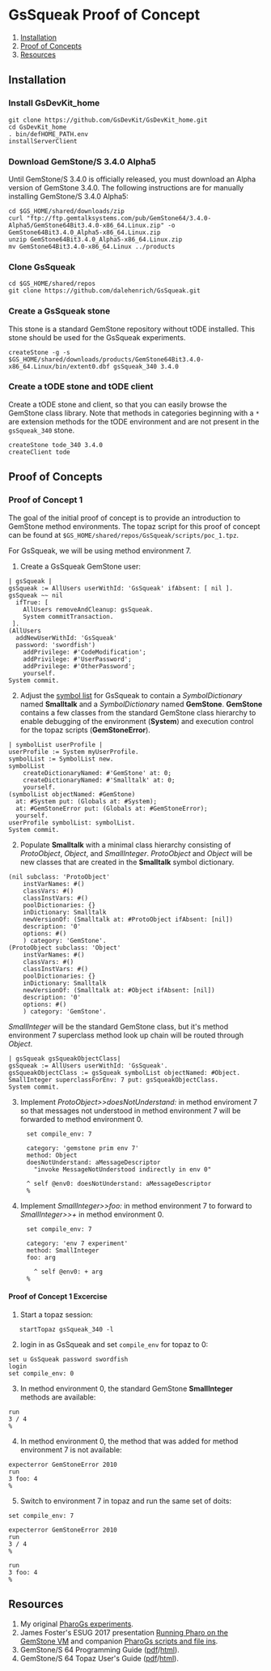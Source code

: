 # GsSqueak Proof of Concept

1. [Installation](#installation)
2. [Proof of Concepts](#proof-of-concepts)
3. [Resources](#resources)

## Installation

### Install GsDevKit_home

```
git clone https://github.com/GsDevKit/GsDevKit_home.git
cd GsDevKit_home
. bin/defHOME_PATH.env
installServerClient
```

### Download GemStone/S 3.4.0 Alpha5

Until GemStone/S 3.4.0 is officially released, you must download an Alpha version of GemStone 3.4.0.
The following instructions are for manually installing GemStone/S 3.4.0 Alpha5:

```
cd $GS_HOME/shared/downloads/zip
curl "ftp://ftp.gemtalksystems.com/pub/GemStone64/3.4.0-Alpha5/GemStone64Bit3.4.0-x86_64.Linux.zip" -o GemStone64Bit3.4.0_Alpha5-x86_64.Linux.zip
unzip GemStone64Bit3.4.0_Alpha5-x86_64.Linux.zip
mv GemStone64Bit3.4.0-x86_64.Linux ../products
```

### Clone GsSqueak 

```
cd $GS_HOME/shared/repos
git clone https://github.com/dalehenrich/GsSqueak.git
```

### Create a GsSqueak stone
This stone is a standard GemStone repository without tODE installed. This stone should be used for the GsSqueak experiments.


```
createStone -g -s $GS_HOME/shared/downloads/products/GemStone64Bit3.4.0-x86_64.Linux/bin/extent0.dbf gsSqueak_340 3.4.0
```

### Create a tODE stone and tODE client
Create a tODE stone and client, so that you can easily browse the GemStone class library. Note that methods in categories beginning with a `*` are extension methods for the tODE environment and are not present in the `gsSqueak_340` stone.

```
createStone tode_340 3.4.0
createClient tode
```

## Proof of Concepts

### Proof of Concept 1

The goal of the initial proof of concept is to provide an introduction to GemStone method environments.
The topaz script for this proof of concept can be found at `$GS_HOME/shared/repos/GsSqueak/scripts/poc_1.tpz`.

For GsSqueak, we will be using method environment 7.

1. Create a GsSqueak GemStone user: 
```Smalltalk
| gsSqueak |
gsSqueak := AllUsers userWithId: 'GsSqueak' ifAbsent: [ nil ].
gsSqueak ~~ nil
  ifTrue: [
    AllUsers removeAndCleanup: gsSqueak.
    System commitTransaction.
 ].
(AllUsers
  addNewUserWithId: 'GsSqueak'
  password: 'swordfish')
    addPrivilege: #'CodeModification';
    addPrivilege: #'UserPassword';
    addPrivilege: #'OtherPassword';
    yourself.
System commit.
```
2. Adjust the [symbol list][6] for GsSqueak to contain a *SymbolDictionary* named **Smalltalk** and a  *SymbolDictionary* named **GemStone**. **GemStone** contains a few classes from the standard GemStone class hierarchy to enable debugging of the environment (**System**) and execution control for the topaz scripts (**GemStoneError**).
```Smalltalk
| symbolList userProfile |
userProfile := System myUserProfile.
symbolList := SymbolList new.
symbolList 
	createDictionaryNamed: #'GemStone' at: 0;
	createDictionaryNamed: #'Smalltalk' at: 0;
	yourself.
(symbolList objectNamed: #GemStone) 
  at: #System put: (Globals at: #System);
  at: #GemStoneError put: (Globals at: #GemStoneError);
  yourself.
userProfile symbolList: symbolList.
System commit.
```
2. Populate **Smalltalk** with a minimal class hierarchy consisting of *ProtoObject*, *Object*, and *SmallInteger*. *ProtoObject* and *Object* will be new classes that are created in the **Smalltalk** symbol dictionary.
```Smalltalk
(nil subclass: 'ProtoObject'
	instVarNames: #()
	classVars: #()
	classInstVars: #()
	poolDictionaries: {}
	inDictionary: Smalltalk
	newVersionOf: (Smalltalk at: #ProtoObject ifAbsent: [nil])
	description: '0'
	options: #()
	) category: 'GemStone'.
(ProtoObject subclass: 'Object'
	instVarNames: #()
	classVars: #()
	classInstVars: #()
	poolDictionaries: {}
	inDictionary: Smalltalk
	newVersionOf: (Smalltalk at: #Object ifAbsent: [nil])
	description: '0'
	options: #()
	) category: 'GemStone'.
```
   *SmallInteger* will be the standard GemStone class, but it's method environment 7 superclass method look up chain will be routed through *Object*.
```Smalltalk
| gsSqueak gsSqueakObjectClass|
gsSqueak := AllUsers userWithId: 'GsSqueak'.
gsSqueakObjectClass := gsSqueak symbolList objectNamed: #Object.
SmallInteger superclassForEnv: 7 put: gsSqueakObjectClass.
System commit.
```
3. Implement *ProtoObject>>doesNotUnderstand:* in method enviroment 7 so that messages not understood in method environment 7 will be forwarded to method environment 0. 
```
     set compile_env: 7

     category: 'gemstone prim env 7'
     method: Object
     doesNotUnderstand: aMessageDescriptor
       "invoke MessageNotUnderstood indirectly in env 0"

     ^ self @env0: doesNotUnderstand: aMessageDescriptor
     %
```
4. Implement *SmallInteger>>foo:* in method environment 7 to forward to *SmallInteger>>+* in method environment 0.
```
     set compile_env: 7

     category: 'env 7 experiment'
     method: SmallInteger
     foo: arg

       ^ self @env0: + arg
     %
```

#### Proof of Concept 1 Excercise

1. Start a topaz session:
```
   startTopaz gsSqueak_340 -l
```
2. login in as GsSqueak and set `compile_env` for topaz to 0:
```
set u GsSqueak password swordfish
login
set compile_env: 0
```
3. In method environment 0, the standard GemStone **SmallInteger** methods are available:
```
run
3 / 4
%
```
4. In method environment 0, the method that was added for method environment 7 is not available:
```
expecterror GemStoneError 2010
run
3 foo: 4
%
```
5. Switch to environment 7 in topaz and run the same set of doits:
```
set compile_env: 7

expecterror GemStoneError 2010
run
3 / 4
%

run
3 foo: 4
%
```

## Resources

1. My original [PharoGs experiments][3].
2. James Foster's ESUG 2017 presentation [Running Pharo on the GemStone VM][2] and companion [PharoGs scripts and file ins][1].
3. GemStone/S 64 Programming Guide ([pdf][4]/[html][5]).
4. GemStone/S 64 Topaz User's Guide ([pdf][8]/[html][7]).

[1]: https://github.com/jgfoster/PharoGs/tree/james
[2]: https://www.slideshare.net/esug/running-pharo-on-the-gemstone-vm
[3]: https://github.com/dalehenrich/PharoGs
[4]: https://downloads.gemtalksystems.com/docs/GemStone64/3.3.x/GS64-ProgGuide-3.3.pdf
[5]: https://downloads.gemtalksystems.com/docs/GemStone64/3.3.x/GS64-ProgGuide-3.3/GS64-ProgGuide-3.3.htm

[6]: https://downloads.gemtalksystems.com/docs/GemStone64/3.3.x/GS64-ProgGuide-3.3/3-Symbols.htm
[7]: https://downloads.gemtalksystems.com/docs/GemStone64/3.3.x/GS64-Topaz-3.3/GS64-Topaz-3.3.htm
[8]: https://downloads.gemtalksystems.com/docs/GemStone64/3.3.x/GS64-Topaz-3.3.pdf
